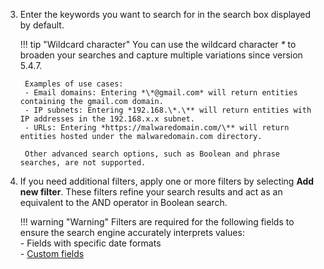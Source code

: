 3. Enter the keywords you want to search for in the search box displayed by default.

    !!! tip "Wildcard character"
        You can use the wildcard character *\** to broaden your searches and capture multiple variations since version 5.4.7.
        
        Examples of use cases:  
        - Email domains: Entering *\*@gmail.com* will return entities containing the gmail.com domain.  
        - IP subnets: Entering *192.168.\*.\** will return entities with IP addresses in the 192.168.x.x subnet.  
        - URLs: Entering *https://malwaredomain.com/\** will return entities hosted under the malwaredomain.com directory.

        Other advanced search options, such as Boolean and phrase searches, are not supported.

4. If you need additional filters, apply one or more filters by selecting **Add new filter**. These filters refine your search results and act as an equivalent to the AND operator in Boolean search.

    !!! warning "Warning"
        Filters are required for the following fields to ensure the search engine accurately interprets values:  
        - Fields with specific date formats  
        - [Custom fields](../../../../administration/custom-fields/about-custom-fields.md)